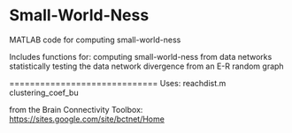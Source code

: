 Small-World-Ness
============================

MATLAB code for computing small-world-ness

Includes functions for: 
computing small-world-ness from data networks
statistically testing the data network divergence from an E-R random graph

=============================
Uses:
reachdist.m
clustering_coef_bu

from the Brain Connectivity Toolbox: https://sites.google.com/site/bctnet/Home


